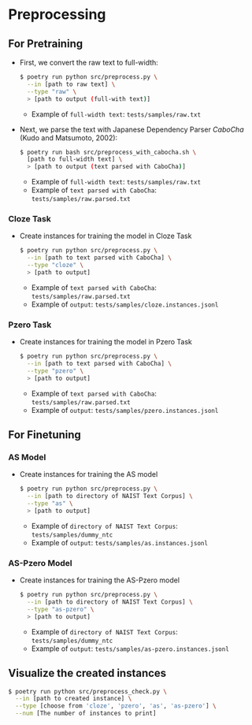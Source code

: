 # Preprocessing

## For Pretraining
- First, we convert the raw text to full-width:
  ```bash
  $ poetry run python src/preprocess.py \
    --in [path to raw text] \
    --type "raw" \
    > [path to output (full-with text)]
  ```
  - Example of `full-width text`: `tests/samples/raw.txt`


- Next, we parse the text with Japanese Dependency Parser *CaboCha* (Kudo and Matsumoto, 2002):
  ```bash
  $ poetry run bash src/preprocess_with_cabocha.sh \
    [path to full-width text] \
    > [path to output (text parsed with CaboCha)]
  ```
  - Example of `full-width text`: `tests/samples/raw.txt`
  - Example of `text parsed with CaboCha`: `tests/samples/raw.parsed.txt`


### Cloze Task
- Create instances for training the model in Cloze Task
  ```bash
  $ poetry run python src/preprocess.py \
    --in [path to text parsed with CaboCha] \
    --type "cloze" \
    > [path to output]
  ```
  - Example of `text parsed with CaboCha`: `tests/samples/raw.parsed.txt`
  - Example of `output`: `tests/samples/cloze.instances.jsonl`


### Pzero Task
- Create instances for training the model in Pzero Task
  ```bash
  $ poetry run python src/preprocess.py \
    --in [path to text parsed with CaboCha] \
    --type "pzero" \
    > [path to output]
  ```
  - Example of `text parsed with CaboCha`: `tests/samples/raw.parsed.txt`
  - Example of `output`: `tests/samples/pzero.instances.jsonl`


## For Finetuning

### AS Model
- Create instances for training the AS model
  ```bash
  $ poetry run python src/preprocess.py \
    --in [path to directory of NAIST Text Corpus] \
    --type "as" \
    > [path to output]
  ```
  - Example of `directory of NAIST Text Corpus`: `tests/samples/dummy_ntc`
  - Example of `output`: `tests/samples/as.instances.jsonl`


### AS-Pzero Model
- Create instances for training the AS-Pzero model
  ```bash
  $ poetry run python src/preprocess.py \
    --in [path to directory of NAIST Text Corpus] \
    --type "as-pzero" \
    > [path to output]
  ```
  - Example of `directory of NAIST Text Corpus`: `tests/samples/dummy_ntc`
  - Example of `output`: `tests/samples/as-pzero.instances.jsonl`


## Visualize the created instances
```bash
$ poetry run python src/preprocess_check.py \
  --in [path to created instance] \
  --type [choose from 'cloze', 'pzero', 'as', 'as-pzero'] \
  --num [The number of instances to print]
```
